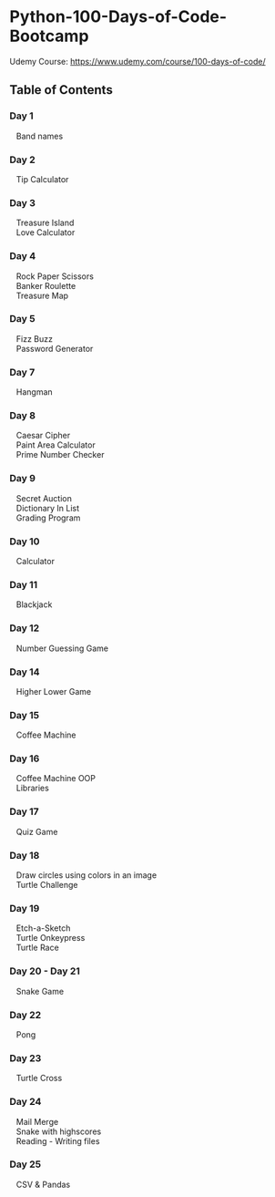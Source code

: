# Python-100-Days-of-Code-Bootcamp

Udemy Course: https://www.udemy.com/course/100-days-of-code/

## Table of Contents

### Day 1

&nbsp;&nbsp;&nbsp;Band names

### Day 2

&nbsp;&nbsp;&nbsp;Tip Calculator

### Day 3

&nbsp;&nbsp;&nbsp;Treasure Island\
&nbsp;&nbsp;&nbsp;Love Calculator

### Day 4

&nbsp;&nbsp;&nbsp;Rock Paper Scissors\
&nbsp;&nbsp;&nbsp;Banker Roulette\
&nbsp;&nbsp;&nbsp;Treasure Map

### Day 5

&nbsp;&nbsp;&nbsp;Fizz Buzz\
&nbsp;&nbsp;&nbsp;Password Generator

### Day 7

&nbsp;&nbsp;&nbsp;Hangman

### Day 8

&nbsp;&nbsp;&nbsp;Caesar Cipher\
&nbsp;&nbsp;&nbsp;Paint Area Calculator\
&nbsp;&nbsp;&nbsp;Prime Number Checker

### Day 9

&nbsp;&nbsp;&nbsp;Secret Auction\
&nbsp;&nbsp;&nbsp;Dictionary In List\
&nbsp;&nbsp;&nbsp;Grading Program

### Day 10

&nbsp;&nbsp;&nbsp;Calculator

### Day 11

&nbsp;&nbsp;&nbsp;Blackjack

### Day 12

&nbsp;&nbsp;&nbsp;Number Guessing Game

### Day 14

&nbsp;&nbsp;&nbsp;Higher Lower Game

### Day 15

&nbsp;&nbsp;&nbsp;Coffee Machine

### Day 16

&nbsp;&nbsp;&nbsp;Coffee Machine OOP\
&nbsp;&nbsp;&nbsp;Libraries

### Day 17

&nbsp;&nbsp;&nbsp;Quiz Game

### Day 18

&nbsp;&nbsp;&nbsp;Draw circles using colors in an image\
&nbsp;&nbsp;&nbsp;Turtle Challenge

### Day 19

&nbsp;&nbsp;&nbsp;Etch-a-Sketch\
&nbsp;&nbsp;&nbsp;Turtle Onkeypress\
&nbsp;&nbsp;&nbsp;Turtle Race

### Day 20 - Day 21

&nbsp;&nbsp;&nbsp;Snake Game

### Day 22

&nbsp;&nbsp;&nbsp;Pong

### Day 23

&nbsp;&nbsp;&nbsp;Turtle Cross

### Day 24

&nbsp;&nbsp;&nbsp;Mail Merge\
&nbsp;&nbsp;&nbsp;Snake with highscores\
&nbsp;&nbsp;&nbsp;Reading - Writing files

### Day 25

&nbsp;&nbsp;&nbsp;CSV & Pandas